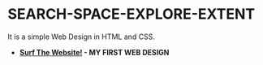 # SEARCH-SPACE-EXPLORE-EXTENT
 It is a simple Web Design in HTML and CSS.

 - **[Surf The Website!](https://amey-thakur.github.io/SEARCH-SPACE-EXPLORE-EXTENT) - MY FIRST WEB DESIGN**

